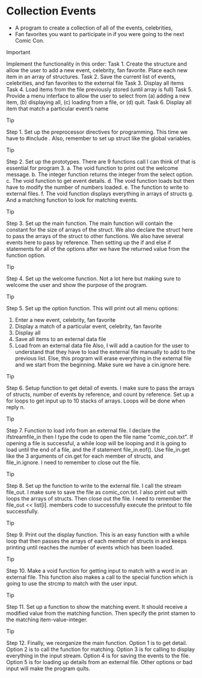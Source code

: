 # Collection Events
* A program to create a collection of all of the events, celebrities,
* Fan favorites you want to participate in if you were going to the next Comic Con.

> [!IMPORTANT]
> Implement the functionality in this order:
Task 1. Create the structure and allow the user to add a new event,
celebrity, fan favorite. Place each new item in an array of structures.
Task 2. Save the current list of events, celebrities, and fan favorites to the
external file
Task 3. Display all items
Task 4. Load items from the file previously stored (until array is full)
Task 5. Provide a menu interface to allow the user to select from (a) adding
a new item, (b) displaying all, (c) loading from a file, or (d) quit.
Task 6. Display all item that match a particular event’s name

> [!TIP]
> Step 1. Set up the preprocessor directives for programming. This time we have to #include <fstream>.
Also, remember to set up struct like the global variables.

> [!TIP]
> Step 2. Set up the prototypes.
There are 9 functions call I can think of that is essential for program 3.
a.	The void function to print out the welcome message.
b.	The integer function returns the integer from the select option.
c.	The void function to get event details.
d.	The void function loads but then have to modify the number of numbers loaded.
e.	The function to write to external files.
f.	The void function displays everything in arrays of structs
g.	And a matching function to look for matching events.

> [!TIP]
> Step 3. Set up the main function.
The main function will contain the constant for the size of arrays of the struct. We also declare the struct here to pass the arrays of the struct to other functions. We also have several events here to pass by reference. Then setting up the if and else if statements for all of the options after we have the returned value from the function option.

> [!TIP]
> Step 4. Set up the welcome function.
Not a lot here but making sure to welcome the user and show the purpose of the program.

> [!TIP]
> Step 5. Set up the option function. This will print out all menu options:
1. Enter a new event, celebrity, fan favorite 
2. Display a match of a particular event, celebrity, fan favorite 
3. Display all 
4. Save all items to an external data file 
5. Load from an external data file 
Also, I will add a caution for the user to understand that they have to load the external file manually to add to the previous list. Else, this program will erase everything in the external file and we start from the beginning. Make sure we have a cin.ignore here.

> [!TIP]
> Step 6. Setup function to get detail of events. I make sure to pass the arrays of structs, number of events by reference, and count by reference. Set up a for loops to get input up to 10 stacks of arrays. Loops will be done when reply n.

> [!TIP]
> Step 7. Function to load info from an external file. I declare the ifstreamfile_in then I type the code to open the file name "comic_con.txt". If opening a file is successful, a while loop will be looping and it is going to load until the end of a file, and the if statement file_in.eof(). Use file_in.get like the 3 arguments of cin.get for each member of structs, and file_in.ignore. I need to remember to close out the file.

> [!TIP]
> Step 8. Set up the function to write to the external file. I call the stream file_out. I make sure to save the file as comic_con.txt. I also print out with loops the arrays of structs. Then close out the file. I need to remember the file_out  << list[i]. members code to successfully execute the printout to file successfully.

> [!TIP]
> Step 9. Print out the display function. This is an easy function with a while loop that then passes the arrays of each member of structs in and keeps printing until reaches the number of events which has been loaded.

> [!TIP]
> Step 10. Make a void function for getting input to match with a word in an external file. This function also makes a call to the special function which is going to use the strcmp to match with the user input.

> [!TIP]
> Step 11. Set up a function to show the matching event. It should receive a modified value from the matching function. Then specify the print stamen to the matching item-value-integer.

> [!TIP]
> Step 12. Finally, we reorganize the main function. Option 1 is to get detail. Option 2 is to call the function for matching. Option 3 is for calling to display everything in the input stream. Option 4 is for saving the events to the file. Option 5 is for loading up details from an external file. Other options or bad input will make the program quits.
